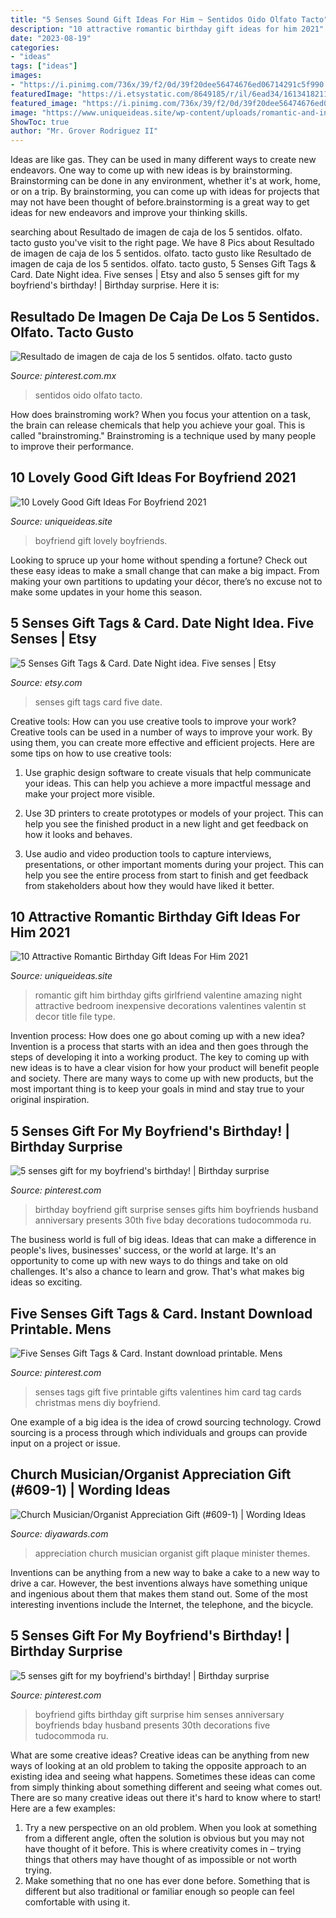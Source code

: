 ```yaml
---
title: "5 Senses Sound Gift Ideas For Him ~ Sentidos Oido Olfato Tacto"
description: "10 attractive romantic birthday gift ideas for him 2021"
date: "2023-08-19"
categories:
- "ideas"
tags: ["ideas"]
images:
- "https://i.pinimg.com/736x/39/f2/0d/39f20dee56474676ed06714291c5f990.jpg"
featuredImage: "https://i.etsystatic.com/8649185/r/il/6ead34/1613418211/il_fullxfull.1613418211_5isc.jpg"
featured_image: "https://i.pinimg.com/736x/39/f2/0d/39f20dee56474676ed06714291c5f990.jpg"
image: "https://www.uniqueideas.site/wp-content/uploads/romantic-and-inexpensive-gift-ideas-for-the-women-in-your-life-9.jpg"
ShowToc: true
author: "Mr. Grover Rodriguez II"
---
```



Ideas are like gas. They can be used in many different ways to create new endeavors. One way to come up with new ideas is by brainstorming. Brainstorming can be done in any environment, whether it's at work, home, or on a trip. By brainstorming, you can come up with ideas for projects that may not have been thought of before.brainstorming is a great way to get ideas for new endeavors and improve your thinking skills.

	

		
searching about Resultado de imagen de caja de los 5 sentidos. olfato. tacto gusto you've visit to the right page. We have 8 Pics about Resultado de imagen de caja de los 5 sentidos. olfato. tacto gusto like Resultado de imagen de caja de los 5 sentidos. olfato. tacto gusto, 5 Senses Gift Tags &amp; Card. Date Night idea. Five senses | Etsy and also 5 senses gift for my boyfriend&#039;s birthday! | Birthday surprise. Here it is:
		
    
## Resultado De Imagen De Caja De Los 5 Sentidos. Olfato. Tacto Gusto

<img loading=lazy src="https://i.pinimg.com/736x/d6/be/87/d6be87bce20263650fff2f20dfc11a14.jpg" onerror="this.onerror=null;this.src='https://tse1.mm.bing.net/th?id=OIP.fgu80pW9j6D9i4wBVMnXEAAAAA&amp;pid=15.1';" alt="Resultado de imagen de caja de los 5 sentidos. olfato. tacto gusto">

_Source: pinterest.com.mx_

>sentidos oido olfato tacto. 

	

How does brainstroming work?
When you focus your attention on a task, the brain can release chemicals that help you achieve your goal. This is called "brainstroming." Brainstroming is a technique used by many people to improve their performance.

    
## 10 Lovely Good Gift Ideas For Boyfriend 2021

<img loading=lazy src="https://www.uniqueideas.site/wp-content/uploads/five-senses-gift-for-boyfriend-done-pinterest-boyfriends.jpg" onerror="this.onerror=null;this.src='https://tse2.mm.bing.net/th?id=OIP.RBZpp5QJmD2WUffDJZ8rxAHaNK&amp;pid=15.1';" alt="10 Lovely Good Gift Ideas For Boyfriend 2021">

_Source: uniqueideas.site_

>boyfriend gift lovely boyfriends. 

	

Looking to spruce up your home without spending a fortune? Check out these easy ideas to make a small change that can make a big impact. From making your own partitions to updating your décor, there’s no excuse not to make some updates in your home this season.

    
## 5 Senses Gift Tags &amp; Card. Date Night Idea. Five Senses | Etsy

<img loading=lazy src="https://i.etsystatic.com/8649185/r/il/6ead34/1613418211/il_fullxfull.1613418211_5isc.jpg" onerror="this.onerror=null;this.src='https://tse2.mm.bing.net/th?id=OIP.1T3pINwVeyDLAJyNrqtPpQHaFn&amp;pid=15.1';" alt="5 Senses Gift Tags &amp; Card. Date Night idea. Five senses | Etsy">

_Source: etsy.com_

>senses gift tags card five date. 

	

Creative tools: How can you use creative tools to improve your work?
Creative tools can be used in a number of ways to improve your work. By using them, you can create more effective and efficient projects. Here are some tips on how to use creative tools:
1. Use graphic design software to create visuals that help communicate your ideas. This can help you achieve a more impactful message and make your project more visible.

2. Use 3D printers to create prototypes or models of your project. This can help you see the finished product in a new light and get feedback on how it looks and behaves.

3. Use audio and video production tools to capture interviews, presentations, or other important moments during your project. This can help you see the entire process from start to finish and get feedback from stakeholders about how they would have liked it better.


    
## 10 Attractive Romantic Birthday Gift Ideas For Him 2021

<img loading=lazy src="https://www.uniqueideas.site/wp-content/uploads/romantic-and-inexpensive-gift-ideas-for-the-women-in-your-life-9.jpg" onerror="this.onerror=null;this.src='https://tse2.mm.bing.net/th?id=OIP.HTbmrudYRI3LPe96a0wtPQHaEK&amp;pid=15.1';" alt="10 Attractive Romantic Birthday Gift Ideas For Him 2021">

_Source: uniqueideas.site_

>romantic gift him birthday gifts girlfriend valentine amazing night attractive bedroom inexpensive decorations valentines valentin st decor title file type. 

	

Invention process: How does one go about coming up with a new idea?
Invention is a process that starts with an idea and then goes through the steps of developing it into a working product. The key to coming up with new ideas is to have a clear vision for how your product will benefit people and society. There are many ways to come up with new products, but the most important thing is to keep your goals in mind and stay true to your original inspiration.

    
## 5 Senses Gift For My Boyfriend&#039;s Birthday! | Birthday Surprise

<img loading=lazy src="https://i.pinimg.com/originals/39/f2/0d/39f20dee56474676ed06714291c5f990.jpg" onerror="this.onerror=null;this.src='https://tse3.mm.bing.net/th?id=OIP._kwU87yFyCJXnN5SMNCCMQHaNx&amp;pid=15.1';" alt="5 senses gift for my boyfriend&#039;s birthday! | Birthday surprise">

_Source: pinterest.com_

>birthday boyfriend gift surprise senses gifts him boyfriends husband anniversary presents 30th five bday decorations tudocommoda ru. 

	

The business world is full of big ideas. Ideas that can make a difference in people's lives, businesses' success, or the world at large. It's an opportunity to come up with new ways to do things and take on old challenges. It's also a chance to learn and grow. That's what makes big ideas so exciting.

    
## Five Senses Gift Tags &amp; Card. Instant Download Printable. Mens

<img loading=lazy src="https://i.pinimg.com/736x/2e/86/0d/2e860d05710f04784fdadc7f9cd01233.jpg" onerror="this.onerror=null;this.src='https://tse3.mm.bing.net/th?id=OIP.waqpLXPP-BtkMpTzhYntmQHaJl&amp;pid=15.1';" alt="Five Senses Gift Tags &amp; Card. Instant download printable. Mens">

_Source: pinterest.com_

>senses tags gift five printable gifts valentines him card tag cards christmas mens diy boyfriend. 

	

One example of a big idea is the idea of crowd sourcing technology. Crowd sourcing is a process through which individuals and groups can provide input on a project or issue.

    
## Church Musician/Organist Appreciation Gift (#609-1) | Wording Ideas

<img loading=lazy src="https://www.diyawards.com/images/products/themes/google_ad.white/652-sample-detail-music-minister-anniversary-plaque-1356.jpg" onerror="this.onerror=null;this.src='https://tse4.mm.bing.net/th?id=OIP.txzK4eNQ5AgRJ2v3KvJNcQHaHa&amp;pid=15.1';" alt="Church Musician/Organist Appreciation Gift (#609-1) | Wording Ideas">

_Source: diyawards.com_

>appreciation church musician organist gift plaque minister themes. 

	

Inventions can be anything from a new way to bake a cake to a new way to drive a car. However, the best inventions always have something unique and ingenious about them that makes them stand out. Some of the most interesting inventions include the Internet, the telephone, and the bicycle.

    
## 5 Senses Gift For My Boyfriend&#039;s Birthday! | Birthday Surprise

<img loading=lazy src="https://i.pinimg.com/736x/39/f2/0d/39f20dee56474676ed06714291c5f990.jpg" onerror="this.onerror=null;this.src='https://tse1.mm.bing.net/th?id=OIP.58-n0p7G3ezcE4Myksol_AHaNx&amp;pid=15.1';" alt="5 senses gift for my boyfriend&#039;s birthday! | Birthday surprise">

_Source: pinterest.com_

>boyfriend gifts birthday gift surprise him senses anniversary boyfriends bday husband presents 30th decorations five tudocommoda ru. 

	

What are some creative ideas?
Creative ideas can be anything from new ways of looking at an old problem to taking the opposite approach to an existing idea and seeing what happens. Sometimes these ideas can come from simply thinking about something different and seeing what comes out. There are so many creative ideas out there it's hard to know where to start! Here are a few examples: 
1. Try a new perspective on an old problem. When you look at something from a different angle, often the solution is obvious but you may not have thought of it before. This is where creativity comes in – trying things that others may have thought of as impossible or not worth trying. 
2. Make something that no one has ever done before. Something that is different but also traditional or familiar enough so people can feel comfortable with using it.

